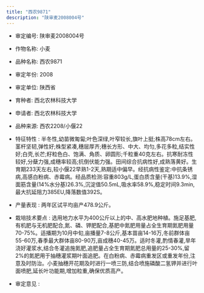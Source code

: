 ```yaml
---
title: "西农9871"
description: "陕审麦2008004号"
---
```

* 审定编号:  陕审麦2008004号

*  作物名称:  小麦

*  品种名称:  西农9871

*  审定年份:  2008

*  审定单位:  陕西省

* 育种者:  西北农林科技大学

*  申请者:  西北农林科技大学

*  品种来源:  西农2208/小偃22

*  特征特性 : 
半冬性,幼苗微匍匐;叶色深绿,叶窄较长,旗叶上挺;株高78cm左右。茎杆坚韧,弹性好;株型紧凑,穗层厚齐;穗长方形、中大、均匀,多花多粒,结实性好;白壳,长芒;籽粒色白、饱满、角质、卵圆形;千粒重40克左右。抗寒耐冻性较好,分蘖力强,成穗率较高;抗倒伏能力强。田间综合抗病性好,成熟落黄好。生育期233天左右,较小偃22早熟1-2天,熟期适中偏早。经抗病性鉴定:中抗条锈病,高感白粉病、赤霉病。经品质检测:容重803g/L,蛋白质含量(干基)13.9%,湿面筋含量(14%水分基)26.3%,沉淀值50.5mL,吸水率58.9%,稳定时间9.3min,最大抗延阻力385EU,降落数值392S。
 
*  产量表现 : 
两年区试平均亩产478.9公斤。

*  栽培技术要点 : 
选用地力水平为400公斤以上的中、高水肥地种植。施足基肥,有机肥与无机肥配合,氮、磷、钾肥配合,基肥中氮肥用量占全生育期氮肥用量70-75%。适播期为10月中旬,亩播量7-8公斤,基本苗亩14-16万,冬前群体亩55-60万,春季最大群体亩80-90万,亩成穗40-45万。适时冬灌,酌情春灌,旱年浇好灌浆水,结合冬灌追施氮肥,追肥量占全生育期氮肥总用量的25-30%,留2%的氮肥用于抽穗灌浆期叶面追肥。在白粉病、赤霉病重发区或重发年份,注意及时防治。小麦抽穗开花期及时进行一喷三防,结合喷施磷酸二氢钾并进行叶面喷肥,延长叶功能期,增加粒重,确保优质高产。

*  审定意见 : 

